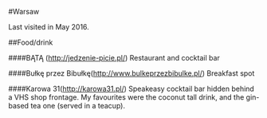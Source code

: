 #Warsaw

Last visited in May 2016.

##Food/drink

####BĄTĄ (http://jedzenie-picie.pl/)
Restaurant and cocktail bar

####Bułkę przez Bibułkę(http://www.bulkeprzezbibulke.pl/)
Breakfast spot

####Karowa 31(http://karowa31.pl/)
Speakeasy cocktail bar hidden behind a VHS shop frontage. My favourites were the coconut tall drink, and the gin-based tea one (served in a teacup).

